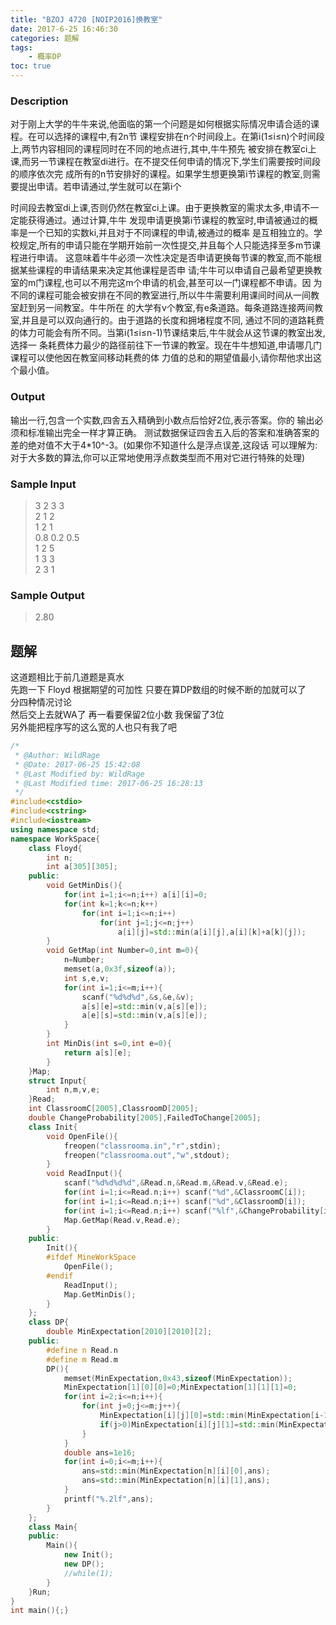 ```yaml
---
title: "BZOJ 4720 [NOIP2016]换教室"
date: 2017-6-25 16:46:30
categories: 题解
tags:
    - 概率DP
toc: true
---
```


### Description
对于刚上大学的牛牛来说,他面临的第一个问题是如何根据实际情况申请合适的课程。在可以选择的课程中,有2n节
课程安排在n个时间段上。在第i(1≤i≤n)个时间段上,两节内容相同的课程同时在不同的地点进行,其中,牛牛预先
被安排在教室ci上课,而另一节课程在教室di进行。在不提交任何申请的情况下,学生们需要按时间段的顺序依次完
成所有的n节安排好的课程。如果学生想更换第i节课程的教室,则需要提出申请。若申请通过,学生就可以在第i个
<!--more--> 
时间段去教室di上课,否则仍然在教室ci上课。由于更换教室的需求太多,申请不一定能获得通过。通过计算,牛牛
发现申请更换第i节课程的教室时,申请被通过的概率是一个已知的实数ki,并且对于不同课程的申请,被通过的概率
是互相独立的。学校规定,所有的申请只能在学期开始前一次性提交,并且每个人只能选择至多m节课程进行申请。
这意味着牛牛必须一次性决定是否申请更换每节课的教室,而不能根据某些课程的申请结果来决定其他课程是否申
请;牛牛可以申请自己最希望更换教室的m门课程,也可以不用完这m个申请的机会,甚至可以一门课程都不申请。因
为不同的课程可能会被安排在不同的教室进行,所以牛牛需要利用课间时间从一间教室赶到另一间教室。牛牛所在
的大学有v个教室,有e条道路。每条道路连接两间教室,并且是可以双向通行的。由于道路的长度和拥堵程度不同,
通过不同的道路耗费的体力可能会有所不同。当第i(1≤i≤n-1)节课结束后,牛牛就会从这节课的教室出发,选择一
条耗费体力最少的路径前往下一节课的教室。现在牛牛想知道,申请哪几门课程可以使他因在教室间移动耗费的体
力值的总和的期望值最小,请你帮他求出这个最小值。
### Output
输出一行,包含一个实数,四舎五入精确到小数点后恰好2位,表示答案。你的
输出必须和标准输出完全一样才算正确。
测试数据保证四舎五入后的答案和准确答案的差的绝对值不大于4*10^-3。(如果你不知道什么是浮点误差,这段话
可以理解为:对于大多数的算法,你可以正常地使用浮点数类型而不用对它进行特殊的处理)
### Sample Input
>3 2 3 3  
2 1 2  
1 2 1  
0.8 0.2 0.5   
1 2 5  
1 3 3  
2 3 1  

### Sample Output
>2.80

## 题解
这道题相比于前几道题是真水  
先跑一下 Floyd
根据期望的可加性 只要在算DP数组的时候不断的加就可以了  
分四种情况讨论  
然后交上去就WA了
再一看要保留2位小数
我保留了3位  
另外能把程序写的这么宽的人也只有我了吧  

```c++
/*
 * @Author: WildRage 
 * @Date: 2017-06-25 15:42:08 
 * @Last Modified by: WildRage
 * @Last Modified time: 2017-06-25 16:28:13
 */
#include<cstdio>
#include<cstring>
#include<iostream>
using namespace std;
namespace WorkSpace{
    class Floyd{
        int n;
        int a[305][305];
    public:
        void GetMinDis(){
            for(int i=1;i<=n;i++) a[i][i]=0;
            for(int k=1;k<=n;k++)
                for(int i=1;i<=n;i++)
                    for(int j=1;j<=n;j++)
                        a[i][j]=std::min(a[i][j],a[i][k]+a[k][j]);
        }
        void GetMap(int Number=0,int m=0){
            n=Number;
            memset(a,0x3f,sizeof(a));
            int s,e,v;
            for(int i=1;i<=m;i++){
                scanf("%d%d%d",&s,&e,&v);
                a[s][e]=std::min(v,a[s][e]);
                a[e][s]=std::min(v,a[s][e]);
            }
        }
        int MinDis(int s=0,int e=0){
            return a[s][e];
        }
    }Map;
    struct Input{
        int n,m,v,e;
    }Read;
    int ClassroomC[2005],ClassroomD[2005];
    double ChangeProbability[2005],FailedToChange[2005];
    class Init{
        void OpenFile(){
            freopen("classrooma.in","r",stdin);
            freopen("classrooma.out","w",stdout);
        }
        void ReadInput(){
            scanf("%d%d%d%d",&Read.n,&Read.m,&Read.v,&Read.e);
            for(int i=1;i<=Read.n;i++) scanf("%d",&ClassroomC[i]);
            for(int i=1;i<=Read.n;i++) scanf("%d",&ClassroomD[i]);
            for(int i=1;i<=Read.n;i++) scanf("%lf",&ChangeProbability[i]),FailedToChange[i]=1-ChangeProbability[i];
            Map.GetMap(Read.v,Read.e);
        }
    public:
        Init(){
        #ifdef MineWorkSpace
            OpenFile();
        #endif
            ReadInput();
            Map.GetMinDis();
        }
    };
    class DP{
        double MinExpectation[2010][2010][2];
    public:
        #define n Read.n
        #define m Read.m
        DP(){
            memset(MinExpectation,0x43,sizeof(MinExpectation));
            MinExpectation[1][0][0]=0;MinExpectation[1][1][1]=0;
            for(int i=2;i<=n;i++){
                for(int j=0;j<=m;j++){
                    MinExpectation[i][j][0]=std::min(MinExpectation[i-1][j][0]+Map.MinDis(ClassroomC[i-1],ClassroomC[i]),MinExpectation[i-1][j][1]+(double)Map.MinDis(ClassroomD[i-1],ClassroomC[i])*ChangeProbability[i-1]+(double)Map.MinDis(ClassroomC[i-1],ClassroomC[i])*FailedToChange[i-1]);
                    if(j>0)MinExpectation[i][j][1]=std::min(MinExpectation[i-1][j-1][0]+(double)Map.MinDis(ClassroomC[i-1],ClassroomD[i])*ChangeProbability[i]+(double)Map.MinDis(ClassroomC[i-1],ClassroomC[i])*FailedToChange[i],MinExpectation[i-1][j-1][1]+(double)Map.MinDis(ClassroomC[i-1],ClassroomC[i])*FailedToChange[i-1]*FailedToChange[i]+(double)Map.MinDis(ClassroomC[i-1],ClassroomD[i])*FailedToChange[i-1]*ChangeProbability[i]+(double)Map.MinDis(ClassroomD[i-1],ClassroomC[i])*ChangeProbability[i-1]*FailedToChange[i]+Map.MinDis(ClassroomD[i-1],ClassroomD[i])*ChangeProbability[i-1]*ChangeProbability[i]);
                }
            }
            double ans=1e16;
            for(int i=0;i<=m;i++){
                ans=std::min(MinExpectation[n][i][0],ans);
                ans=std::min(MinExpectation[n][i][1],ans);
            }
            printf("%.2lf",ans);
        }    
    };
    class Main{
    public:
        Main(){
            new Init();
            new DP();
            //while(1);
        }
    }Run;
}
int main(){;}
```